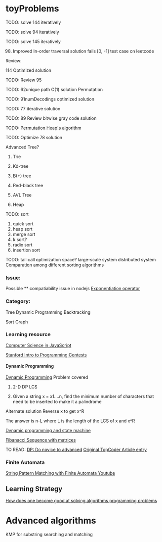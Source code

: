 # toyProblems
TODO: solve 144 iteratively

TODO: solve 94 iteratively

TODO: solve 145 iteratively

98. Improved In-order traversal solution fails [0, -1] test case on leetcode 

Review: 

114 Optimized solution

TODO: Review 95

TODO: 62unique path O(1) solution
Permutation

TODO: 91numDecodings optimized solution

TODO: 77 iterative solution

TODO: 89 Review bitwise gray code solution

TODO: [Permutation Heap's algorithm](https://en.wikipedia.org/wiki/Heap%27s_algorithm)

TODO: Optimize 78 solution

Advanced Tree?

1. Trie

2. Kd-tree

3. B(+) tree

4. Red-black tree

5. AVL Tree

6. Heap

TODO: sort
1. quick sort
2. heap sort
3. merge sort
4. k sort?
5. radix sort
6. insertion sort

TODO:
tail call
optimization
space?
large-scale system
distributed system
Comparation among different sorting algorithms

### Issue:
Possible ** compatiability issue in nodejs
[Exponentiation operator](http://www.2ality.com/2016/02/exponentiation-operator.html)


### Category:
Tree
Dynamic Programming
Backtracking

Sort
Graph

### Learning resource
[Computer Science in JavaScript](https://github.com/nzakas/computer-science-in-javascript)

[Stanford Intro to Programming Contests](http://web.stanford.edu/class/cs97si/)

#### Dynamic Programming
[Dynamic Programming](http://web.stanford.edu/class/cs97si/04-dynamic-programming.pdf)
Problem covered
1. 2-D DP
LCS

2. Given a string x = x1....n, find the minimum number of characters that need to be inserted to make it a palindrome

Alternate solution
Reverse x to get x^R

The answer is n-L where L is the length of the LCS of x and x^R

[Dynamic programming and state machine](http://liam0205.me/2016/05/13/dynamic-programming-and-state-machine/)


[Fibanacci Sequence with matrices](http://math.stackexchange.com/questions/784710/how-to-prove-fibonacci-sequence-with-matrices)

TO READ:
[DP: Do novice to advanced](http://www.hawstein.com/posts/dp-novice-to-advanced.html)
[Original TopCoder Article entry](https://www.topcoder.com/community/data-science/data-science-tutorials/dynamic-programming-from-novice-to-advanced/)


### Finite Automata
[String Pattern Matching with Finite Automata Youtube](https://www.youtube.com/watch?v=kuMuFu9IRtw)


## Learning Strategy
[How does one become good at solving algorithms programming problems](https://www.quora.com/How-does-one-become-good-at-solving-algorithm-programming-problems)

# Advanced algorithms
KMP for substring searching and matching

